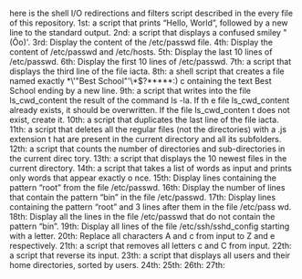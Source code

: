 here is the shell I/O redirections and filters script described in the every file of this repository.
1st: a script that prints “Hello, World”, followed by a new line to the standard output.
2nd: a script that displays a confused smiley "(Ôo)'.
3rd: Display the content of the /etc/passwd file.
4th: Display the content of /etc/passwd and /etc/hosts.
5th: Display the last 10 lines of /etc/passwd.
6th: Display the first 10 lines of /etc/passwd.
7th: a script that displays the third line of the file iacta.
8th: a shell script that creates a file named exactly \*\\'"Best School"\'\\*$\?\*\*\*\*\*:) c      ontaining the text Best School ending by a new line.
9th: a script that writes into the file ls_cwd_content the result of the command ls -la. If th     e file ls_cwd_content already exists, it should be overwritten. If the file ls_cwd_conten     t does not exist, create it.
10th: a script that duplicates the last line of the file iacta.
11th: a script that deletes all the regular files (not the directories) with a .js extension t      hat are present in the current directory and all its subfolders.
12th: a script that counts the number of directories and sub-directories in the current direc       tory.
13th: a script that displays the 10 newest files in the current directory.
14th: a script that takes a list of words as input and prints only words that appear exactly o      nce.
15th: Display lines containing the pattern “root” from the file /etc/passwd.
16th: Display the number of lines that contain the pattern “bin” in the file /etc/passwd.
17th: Display lines containing the pattern “root” and 3 lines after them in the file /etc/pass      wd.
18th: Display all the lines in the file /etc/passwd that do not contain the pattern “bin”.
19th: Display all lines of the file /etc/ssh/sshd_config starting with a letter.
20th: Replace all characters A and c from input to Z and e respectively.
21th: a script that removes all letters c and C from input.
22th: a script that reverse its input.
23th: a script that displays all users and their home directories, sorted by users.
24th: 
25th:
26th:
27th:
